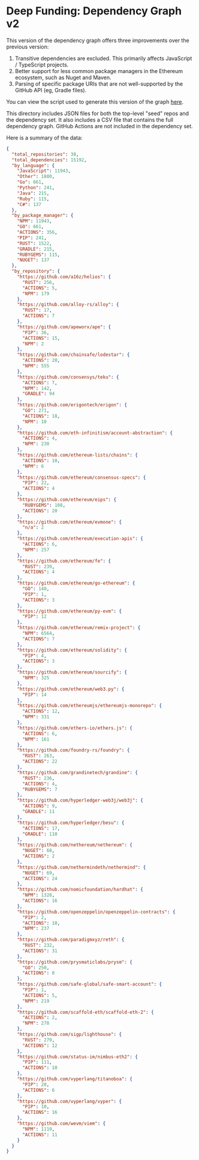 # Deep Funding: Dependency Graph v2

This version of the dependency graph offers three improvements over the previous version:

1. Transitive dependencies are excluded. This primarily affects JavaScript / TypeScript projects.
2. Better support for less common package managers in the Ethereum ecosystem, such as Nuget and Maven.
3. Parsing of specific package URIs that are not well-supported by the GitHub API (eg, Gradle files).

You can view the script used to generate this version of the graph [here](https://github.com/opensource-observer/insights/tree/main/experiments/dependency-graph-v2).

This directory includes JSON files for both the top-level "seed" repos and the dependency set. It also includes a CSV file that contains the full dependency graph. GitHub Actions are not included in the dependency set.

Here is a summary of the data:

```json
{
  "total_repositories": 38,
  "total_dependencies": 15192,
  "by_language": {
    "JavaScript": 11943,
    "Other": 1880,
    "Go": 661,
    "Python": 241,
    "Java": 215,
    "Ruby": 115,
    "C#": 137
  },
  "by_package_manager": {
    "NPM": 11943,
    "GO": 661,
    "ACTIONS": 356,
    "PIP": 241,
    "RUST": 1522,
    "GRADLE": 215,
    "RUBYGEMS": 115,
    "NUGET": 137
  },
  "by_repository": {
    "https://github.com/a16z/helios": {
      "RUST": 256,
      "ACTIONS": 5,
      "NPM": 179
    },
    "https://github.com/alloy-rs/alloy": {
      "RUST": 17,
      "ACTIONS": 7
    },
    "https://github.com/apeworx/ape": {
      "PIP": 36,
      "ACTIONS": 15,
      "NPM": 2
    },
    "https://github.com/chainsafe/lodestar": {
      "ACTIONS": 20,
      "NPM": 555
    },
    "https://github.com/consensys/teku": {
      "ACTIONS": 7,
      "NPM": 142,
      "GRADLE": 94
    },
    "https://github.com/erigontech/erigon": {
      "GO": 271,
      "ACTIONS": 18,
      "NPM": 10
    },
    "https://github.com/eth-infinitism/account-abstraction": {
      "ACTIONS": 4,
      "NPM": 230
    },
    "https://github.com/ethereum-lists/chains": {
      "ACTIONS": 10,
      "NPM": 6
    },
    "https://github.com/ethereum/consensus-specs": {
      "PIP": 22,
      "ACTIONS": 4
    },
    "https://github.com/ethereum/eips": {
      "RUBYGEMS": 108,
      "ACTIONS": 20
    },
    "https://github.com/ethereum/evmone": {
      "n/a": 2
    },
    "https://github.com/ethereum/execution-apis": {
      "ACTIONS": 6,
      "NPM": 257
    },
    "https://github.com/ethereum/fe": {
      "RUST": 239,
      "ACTIONS": 4
    },
    "https://github.com/ethereum/go-ethereum": {
      "GO": 140,
      "PIP": 1,
      "ACTIONS": 3
    },
    "https://github.com/ethereum/py-evm": {
      "PIP": 12
    },
    "https://github.com/ethereum/remix-project": {
      "NPM": 6564,
      "ACTIONS": 7
    },
    "https://github.com/ethereum/solidity": {
      "PIP": 4,
      "ACTIONS": 3
    },
    "https://github.com/ethereum/sourcify": {
      "NPM": 325
    },
    "https://github.com/ethereum/web3.py": {
      "PIP": 14
    },
    "https://github.com/ethereumjs/ethereumjs-monorepo": {
      "ACTIONS": 12,
      "NPM": 331
    },
    "https://github.com/ethers-io/ethers.js": {
      "ACTIONS": 6,
      "NPM": 161
    },
    "https://github.com/foundry-rs/foundry": {
      "RUST": 263,
      "ACTIONS": 22
    },
    "https://github.com/grandinetech/grandine": {
      "RUST": 236,
      "ACTIONS": 4,
      "RUBYGEMS": 7
    },
    "https://github.com/hyperledger-web3j/web3j": {
      "ACTIONS": 9,
      "GRADLE": 11
    },
    "https://github.com/hyperledger/besu": {
      "ACTIONS": 17,
      "GRADLE": 110
    },
    "https://github.com/nethereum/nethereum": {
      "NUGET": 68,
      "ACTIONS": 2
    },
    "https://github.com/nethermindeth/nethermind": {
      "NUGET": 69,
      "ACTIONS": 24
    },
    "https://github.com/nomicfoundation/hardhat": {
      "NPM": 1328,
      "ACTIONS": 16
    },
    "https://github.com/openzeppelin/openzeppelin-contracts": {
      "PIP": 2,
      "ACTIONS": 10,
      "NPM": 237
    },
    "https://github.com/paradigmxyz/reth": {
      "RUST": 232,
      "ACTIONS": 31
    },
    "https://github.com/prysmaticlabs/prysm": {
      "GO": 250,
      "ACTIONS": 8
    },
    "https://github.com/safe-global/safe-smart-account": {
      "PIP": 1,
      "ACTIONS": 5,
      "NPM": 219
    },
    "https://github.com/scaffold-eth/scaffold-eth-2": {
      "ACTIONS": 2,
      "NPM": 278
    },
    "https://github.com/sigp/lighthouse": {
      "RUST": 279,
      "ACTIONS": 12
    },
    "https://github.com/status-im/nimbus-eth2": {
      "PIP": 111,
      "ACTIONS": 10
    },
    "https://github.com/vyperlang/titanoboa": {
      "PIP": 28,
      "ACTIONS": 6
    },
    "https://github.com/vyperlang/vyper": {
      "PIP": 10,
      "ACTIONS": 16
    },
    "https://github.com/wevm/viem": {
      "NPM": 1119,
      "ACTIONS": 11
    }
  }
}
```